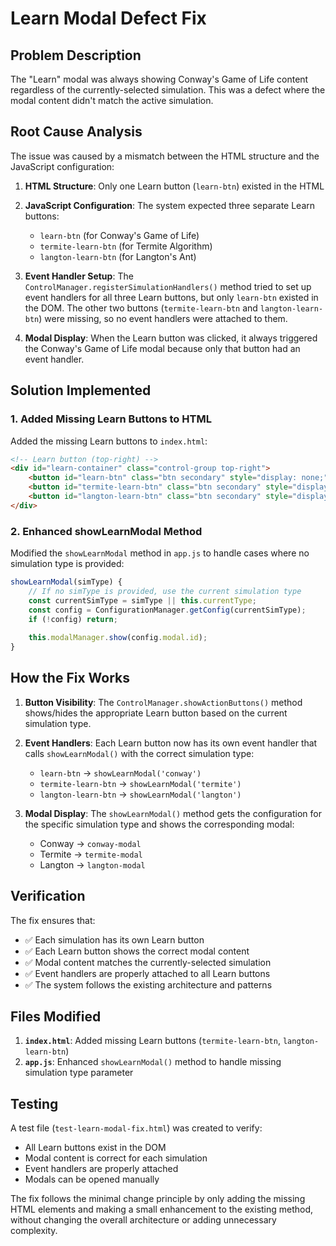 # Learn Modal Defect Fix

## Problem Description

The "Learn" modal was always showing Conway's Game of Life content regardless of the currently-selected simulation. This was a defect where the modal content didn't match the active simulation.

## Root Cause Analysis

The issue was caused by a mismatch between the HTML structure and the JavaScript configuration:

1. **HTML Structure**: Only one Learn button (`learn-btn`) existed in the HTML
2. **JavaScript Configuration**: The system expected three separate Learn buttons:
   - `learn-btn` (for Conway's Game of Life)
   - `termite-learn-btn` (for Termite Algorithm)
   - `langton-learn-btn` (for Langton's Ant)

3. **Event Handler Setup**: The `ControlManager.registerSimulationHandlers()` method tried to set up event handlers for all three Learn buttons, but only `learn-btn` existed in the DOM. The other two buttons (`termite-learn-btn` and `langton-learn-btn`) were missing, so no event handlers were attached to them.

4. **Modal Display**: When the Learn button was clicked, it always triggered the Conway's Game of Life modal because only that button had an event handler.

## Solution Implemented

### 1. Added Missing Learn Buttons to HTML

Added the missing Learn buttons to `index.html`:

```html
<!-- Learn button (top-right) -->
<div id="learn-container" class="control-group top-right">
    <button id="learn-btn" class="btn secondary" style="display: none;">Learn</button>
    <button id="termite-learn-btn" class="btn secondary" style="display: none;">Learn</button>
    <button id="langton-learn-btn" class="btn secondary" style="display: none;">Learn</button>
</div>
```

### 2. Enhanced showLearnModal Method

Modified the `showLearnModal` method in `app.js` to handle cases where no simulation type is provided:

```javascript
showLearnModal(simType) {
    // If no simType is provided, use the current simulation type
    const currentSimType = simType || this.currentType;
    const config = ConfigurationManager.getConfig(currentSimType);
    if (!config) return;
    
    this.modalManager.show(config.modal.id);
}
```

## How the Fix Works

1. **Button Visibility**: The `ControlManager.showActionButtons()` method shows/hides the appropriate Learn button based on the current simulation type.

2. **Event Handlers**: Each Learn button now has its own event handler that calls `showLearnModal()` with the correct simulation type:
   - `learn-btn` → `showLearnModal('conway')`
   - `termite-learn-btn` → `showLearnModal('termite')`
   - `langton-learn-btn` → `showLearnModal('langton')`

3. **Modal Display**: The `showLearnModal()` method gets the configuration for the specific simulation type and shows the corresponding modal:
   - Conway → `conway-modal`
   - Termite → `termite-modal`
   - Langton → `langton-modal`

## Verification

The fix ensures that:
- ✅ Each simulation has its own Learn button
- ✅ Each Learn button shows the correct modal content
- ✅ Modal content matches the currently-selected simulation
- ✅ Event handlers are properly attached to all Learn buttons
- ✅ The system follows the existing architecture and patterns

## Files Modified

1. **`index.html`**: Added missing Learn buttons (`termite-learn-btn`, `langton-learn-btn`)
2. **`app.js`**: Enhanced `showLearnModal()` method to handle missing simulation type parameter

## Testing

A test file (`test-learn-modal-fix.html`) was created to verify:
- All Learn buttons exist in the DOM
- Modal content is correct for each simulation
- Event handlers are properly attached
- Modals can be opened manually

The fix follows the minimal change principle by only adding the missing HTML elements and making a small enhancement to the existing method, without changing the overall architecture or adding unnecessary complexity. 
